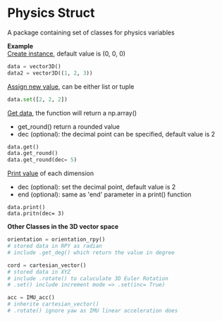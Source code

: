 # Physics Struct
A package containing set of classes for physics variables

**Example** <br>
<u>Create instance</u>, default value is (0, 0, 0)
```python
data = vector3D()
data2 = vector3D((1, 2, 3))
```

<u>Assign new value</u>, can be either list or tuple
```python
data.set([2, 2, 2])
```

<u>Get data</u>, the function will return a np.array()
- get_round() return a rounded value
- dec (optional): the decimal point can be specified, default value is 2
```python
data.get()
data.get_round()
data.get_round(dec= 5)
```

<u>Print value</u> of each dimension
- dec (optional): set the decimal point, default value is 2
- end (optional): same as 'end' parameter in a print() function
```
data.print()
data.pritn(dec= 3)
```

**Other Classes in the 3D vector space**
```python
orientation = orientation_rpy()
# stored data in RPY as radian
# include .get_deg() which return the value in degree

cord = cartesian_vector()
# stored data in XYZ
# include .rotate() to caluculate 3D Euler Rotation
# .set() include increment mode => .set(inc= True)

acc = IMU_acc()
# inherite cartesian_vector()
# .rotate() ignore yaw as IMU linear acceleration does
```
